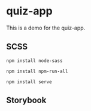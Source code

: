 # quiz-app

This is a demo for the quiz-app.

## SCSS

```
npm install node-sass
```

```
npm install npm-run-all
```

```
npm install serve
```

## Storybook
